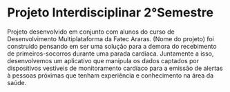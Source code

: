 <h1>Projeto Interdisciplinar 2°Semestre</h1>

Projeto desenvolvido em conjunto com alunos do curso de Desenvolvimento Multiplataforma da Fatec Araras. (Nome do projeto) foi construido pensando em ser uma solução para a demora do recebimento de primeiros-socorros durante uma parada cardíaca. Juntamente a isso, desenvolvemos um aplicativo que manipula os dados captados por dispositivos vestíveis de monitoramento cardíaco para a emissão de alertas à pessoas próximas que tenham experiência e conhecimento na área da saúde.
